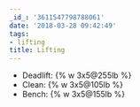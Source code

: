 ```yaml
---
_id_: '3611547798788061'
date: '2018-03-28 09:42:49'
tags:
- lifting
title: Lifting
---
```


- Deadlift: {% w 3x5@255lb %}
- Clean: {% w 3x5@105lb %}
- Bench: {% w 3x5@155lb %}

